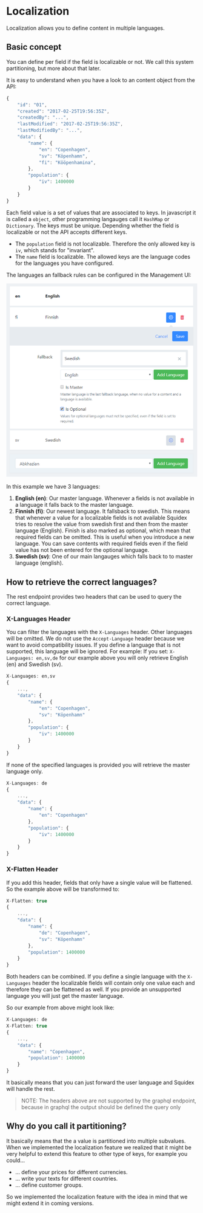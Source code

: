 # Localization

Localization allows you to define content in multiple languages.

## Basic concept

You can define per field if the field is localizable or not. We call this system partitioning, but more about that later.

It is easy to understand when you have a look to an content object from the API:

```javascript
{ 
    "id": "01",
    "created": "2017-02-25T19:56:35Z",
    "createdBy": "...",
    "lastModified": "2017-02-25T19:56:35Z",
    "lastModifiedBy": "...",
    "data": {
        "name": {
            "en": "Copenhagen",
            "sv": "Köpenhamn",
            "fi": "Kööpenhamina",
        },
        "population": {
            "iv": 1400000
        }
    }
}
```

Each field value is a set of values that are associated to keys. In javascript it is called a `object`, other programming langauges call it `HashMap` or `Dictionary`. The keys must be unique. Depending whether the field is localizable or not the API accepts different keys.

* The `population` field is not localizable. Therefore the only allowed key is `iv`, which stands for "invariant".
* The `name` field is localizable. The allowed keys are the language codes for the languages you have configured.

The languages an fallback rules can be configured in the Management UI:

![Settings](../.gitbook/assets/settings.png)

In this example we have 3 languages:

1. **English \(en\)**: Our master language. Whenever a fields is not available in a language it falls back to the master language.
2. **Finnish \(fi\)**: Our newest language. It fallsback to swedish. This means that whenever a value for a localizable fields is not available Squidex tries to resolve the value from swedish first and then from the master language \(English\). Finish is also marked as optional, which mean that required fields can be omitted. This is useful when you introduce a new language. You can save contents with required fields even if the field value has not been entered for the optional language.
3. **Swedish \(sv\)**: One of our main langauges which falls back to to master language \(english\).

## How to retrieve the correct languages?

The rest endpoint provides two headers that can be used to query the correct language.

### X-Languages Header

You can filter the languages with the `X-Languages` header. Other languages will be omitted. We do not use the `Accept-Language` header because we want to avoid compatibility issues. If you define a language that is not supported, this language will be ignored. For example: If you set: `X-Languages: en,sv,de` for our example above you will only retrieve English \(en\) and Swedish \(sv\).

```javascript
X-Languages: en,sv
{ 
    ...,
    "data": {
        "name": {
            "en": "Copenhagen",
            "sv": "Köpenhamn"
        },
        "population": {
            "iv": 1400000
        }
    }
}
```

If none of the specified languages is provided you will retrieve the master language only.

```javascript
X-Languages: de
{ 
    ...,
    "data": {
        "name": {
            "en": "Copenhagen"
        },
        "population": {
            "iv": 1400000
        }
    }
}
```

### X-Flatten Header

If you add this header, fields that only have a single value will be flattened. So the example above will be transformed to:

```javascript
X-Flatten: true
{ 
    ...,
    "data": {
        "name": {
            "de": "Copenhagen",
            "sv": "Köpenhamn"
        },
        "population": 1400000
    }
}
```

Both headers can be combined. If you define a single language with the `X-Languages` header the localizable fields will contain only one value each and therefore they can be flattened as well. If you provide an unsupported language you will just get the master language.

So our example from above might look like:

```javascript
X-Languages: de
X-Flatten: true
{ 
    ...,
    "data": {
        "name": "Copenhagen",
        "population": 1400000
    }
}
```

It basically means that you can just forward the user language and Squidex will handle the rest.

> NOTE: The headers above are not supported by the graphql endpoint, because in graphql the output should be defined the query only

## Why do you call it partitioning?

It basically means that the a value is partitioned into multiple subvalues. When we implemented the localization feature we realized that it might be very helpful to extend this feature to other type of keys, for example you could...

* ... define your prices for different currencies.
* ... write your texts for different countries.
* ... define customer groups.

So we implemented the localization feature with the idea in mind that we might extend it in coming versions.

